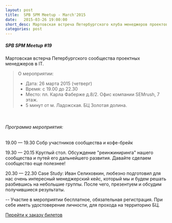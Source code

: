 ```yaml
---
layout: post
title:  SPB SPM Meetup - March'2015
date:   2015-03-26 19:00:00
short_desc: Мартовская встреча Петербургского клуба менеджеров проектов в IT.
categories: post
---
```


<h5>SPB SPM Meetup #19</h5>
Мартовская встерча Петербургского сообщества проектных менеджеров в IT.

<blockquote>
	О мероприятии:
	<ul>
		<li>Дата: 26 марта 2015 (четверг)</li>
		<li>Время: с 19.00 до 22.30</li>
		<li>Место: пл. Карла Фаберже д.8/2. Офис компании SEMrush, 7 этаж.</li>
		<li>5 минут от м. Ладожская. БЦ Золотая долина.</li>
	</ul>
</blockquote>
<br>

<h6>Программа мероприятия:</h6>

19.00 — 19.30
Собр участников сообщества и кофе-брейк

19.30 — 20.15
Круглый стол. Обсуждение "реинжиниринга" нашего сообщества и путей его дальнейшего развития. Давайте сделаем сообщество еще полезнее!

20.30 — 22.30
Case Study: Иван Селиховкин, любезно подготовил для нас очень интересный менеджерский кейс, который мы и будем решать разбившись на небольшие группы. После чего, презентуем и обсудим получившиеся результаты.

--
Участие в мероприятии бесплатное, обязательная регистрация.
При себе иметь удостоверение личности, для прохода на территорию БЦ.
<div class="card">
	<a href="https://piter-united.timepad.ru/event/190010/" data-twf-placeholder="yes">Перейти к заказу билетов</a><script type="text/javascript" defer="defer" data-timepad-customized="2669" data-twf2s-event--id="190010" data-timepad-widget-v2="event_register" src="https://timepad.ru/js/tpwf/loader/min/loader.js"></script>
</div>
